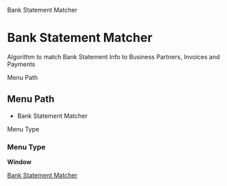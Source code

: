 
Bank Statement Matcher
# Bank Statement Matcher


Algorithm to match Bank Statement Info to Business Partners, Invoices and Payments

Menu Path
## Menu Path



- Bank Statement Matcher

Menu Type
### Menu Type

**Window**


[Bank Statement Matcher](../../window-bank-statement-matcher.md)